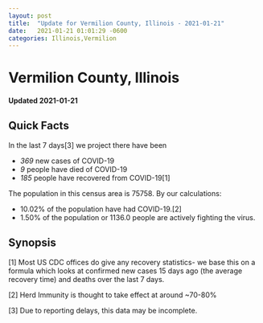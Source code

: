 ```yaml
---
layout: post
title:  "Update for Vermilion County, Illinois - 2021-01-21"
date:   2021-01-21 01:01:29 -0600
categories: Illinois,Vermilion
---
```


# Vermilion County, Illinois
#### Updated 2021-01-21

## Quick Facts

In the last 7 days[3] we project there have been
- *369* new cases of COVID-19
- *9* people have died of COVID-19
- *185* people have recovered from COVID-19[1]

The population in this census area is 75758. By our calculations:
- 10.02% of the population have had COVID-19.[2]
- 1.50% of the population or 1136.0 people are actively fighting the virus.

## Synopsis




[1] Most US CDC offices do give any recovery statistics- we base this on a formula which looks at confirmed new cases
15 days ago (the average recovery time) and deaths over the last 7 days.

[2] Herd Immunity is thought to take effect at around ~70-80%

[3] Due to reporting delays, this data may be incomplete.
 
    